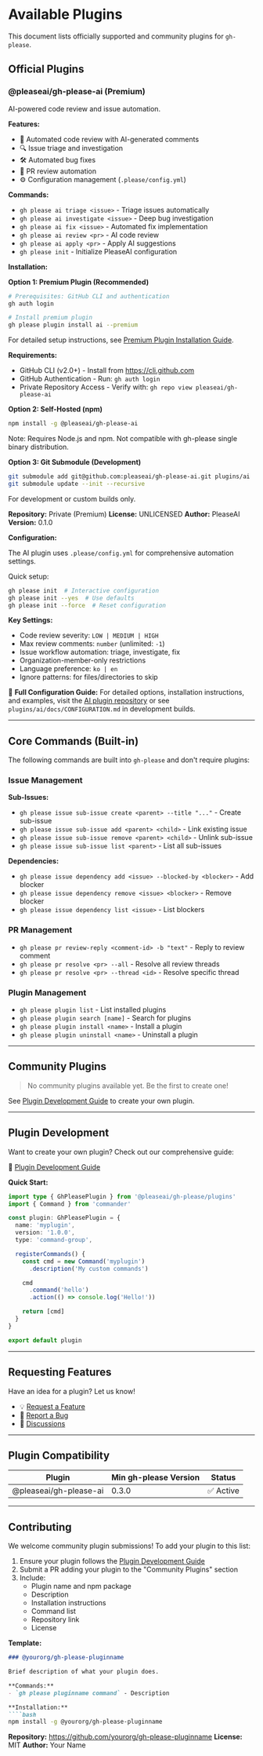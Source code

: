 # Available Plugins

This document lists officially supported and community plugins for `gh-please`.

## Official Plugins

### @pleaseai/gh-please-ai (Premium)

AI-powered code review and issue automation.

**Features:**
- 🤖 Automated code review with AI-generated comments
- 🔍 Issue triage and investigation
- 🛠️ Automated bug fixes
- 📝 PR review automation
- ⚙️ Configuration management (`.please/config.yml`)

**Commands:**
- `gh please ai triage <issue>` - Triage issues automatically
- `gh please ai investigate <issue>` - Deep bug investigation
- `gh please ai fix <issue>` - Automated fix implementation
- `gh please ai review <pr>` - AI code review
- `gh please ai apply <pr>` - Apply AI suggestions
- `gh please init` - Initialize PleaseAI configuration

**Installation:**

**Option 1: Premium Plugin (Recommended)**
```bash
# Prerequisites: GitHub CLI and authentication
gh auth login

# Install premium plugin
gh please plugin install ai --premium
```

For detailed setup instructions, see [Premium Plugin Installation Guide](./PREMIUM_PLUGIN_INSTALLATION.md).

**Requirements:**
- GitHub CLI (v2.0+) - Install from https://cli.github.com
- GitHub Authentication - Run: `gh auth login`
- Private Repository Access - Verify with: `gh repo view pleaseai/gh-please-ai`

**Option 2: Self-Hosted (npm)**
```bash
npm install -g @pleaseai/gh-please-ai
```

Note: Requires Node.js and npm. Not compatible with gh-please single binary distribution.

**Option 3: Git Submodule (Development)**
```bash
git submodule add git@github.com:pleaseai/gh-please-ai.git plugins/ai
git submodule update --init --recursive
```

For development or custom builds only.

**Repository:** Private (Premium)
**License:** UNLICENSED
**Author:** PleaseAI
**Version:** 0.1.0

**Configuration:**

The AI plugin uses `.please/config.yml` for comprehensive automation settings.

Quick setup:
```bash
gh please init  # Interactive configuration
gh please init --yes  # Use defaults
gh please init --force  # Reset configuration
```

**Key Settings:**
- Code review severity: `LOW | MEDIUM | HIGH`
- Max review comments: `number` (unlimited: `-1`)
- Issue workflow automation: triage, investigate, fix
- Organization-member-only restrictions
- Language preference: `ko | en`
- Ignore patterns: for files/directories to skip

📖 **Full Configuration Guide:** For detailed options, installation instructions, and examples, visit the [AI plugin repository](https://github.com/pleaseai/gh-please-ai) or see `plugins/ai/docs/CONFIGURATION.md` in development builds.

---

## Core Commands (Built-in)

The following commands are built into `gh-please` and don't require plugins:

### Issue Management

**Sub-Issues:**
- `gh please issue sub-issue create <parent> --title "..."` - Create sub-issue
- `gh please issue sub-issue add <parent> <child>` - Link existing issue
- `gh please issue sub-issue remove <parent> <child>` - Unlink sub-issue
- `gh please issue sub-issue list <parent>` - List all sub-issues

**Dependencies:**
- `gh please issue dependency add <issue> --blocked-by <blocker>` - Add blocker
- `gh please issue dependency remove <issue> <blocker>` - Remove blocker
- `gh please issue dependency list <issue>` - List blockers

### PR Management

- `gh please pr review-reply <comment-id> -b "text"` - Reply to review comment
- `gh please pr resolve <pr> --all` - Resolve all review threads
- `gh please pr resolve <pr> --thread <id>` - Resolve specific thread

### Plugin Management

- `gh please plugin list` - List installed plugins
- `gh please plugin search [name]` - Search for plugins
- `gh please plugin install <name>` - Install a plugin
- `gh please plugin uninstall <name>` - Uninstall a plugin

---

## Community Plugins

> No community plugins available yet. Be the first to create one!

See [Plugin Development Guide](./PLUGIN_DEVELOPMENT.md) to create your own plugin.

---

## Plugin Development

Want to create your own plugin? Check out our comprehensive guide:

📖 [Plugin Development Guide](./PLUGIN_DEVELOPMENT.md)

**Quick Start:**

```typescript
import type { GhPleasePlugin } from '@pleaseai/gh-please/plugins'
import { Command } from 'commander'

const plugin: GhPleasePlugin = {
  name: 'myplugin',
  version: '1.0.0',
  type: 'command-group',

  registerCommands() {
    const cmd = new Command('myplugin')
      .description('My custom commands')

    cmd
      .command('hello')
      .action(() => console.log('Hello!'))

    return [cmd]
  }
}

export default plugin
```

---

## Requesting Features

Have an idea for a plugin? Let us know!

- 💡 [Request a Feature](https://github.com/pleaseai/gh-please/issues/new?template=feature_request.md)
- 🐛 [Report a Bug](https://github.com/pleaseai/gh-please/issues/new?template=bug_report.md)
- 💬 [Discussions](https://github.com/pleaseai/gh-please/discussions)

---

## Plugin Compatibility

| Plugin | Min gh-please Version | Status |
|--------|----------------------|--------|
| @pleaseai/gh-please-ai | 0.3.0 | ✅ Active |

---

## Contributing

We welcome community plugin submissions! To add your plugin to this list:

1. Ensure your plugin follows the [Plugin Development Guide](./PLUGIN_DEVELOPMENT.md)
2. Submit a PR adding your plugin to the "Community Plugins" section
3. Include:
   - Plugin name and npm package
   - Description
   - Installation instructions
   - Command list
   - Repository link
   - License

**Template:**

```markdown
### @yourorg/gh-please-pluginname

Brief description of what your plugin does.

**Commands:**
- `gh please pluginname command` - Description

**Installation:**
````bash
npm install -g @yourorg/gh-please-pluginname
````

**Repository:** https://github.com/yourorg/gh-please-pluginname
**License:** MIT
**Author:** Your Name
````
